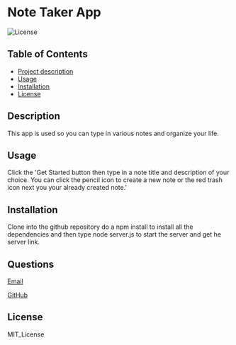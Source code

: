 # Note Taker App

 ![License](https://img.shields.io/badge/license-MIT_License-blue)
  
  ## Table of Contents
  - [Project description](#description)
  - [Usage](#usage)
  - [Installation](#installation)
  - [License](#license)
    
  ## Description 
  This app is used so you can type in various notes and organize your life.

  ## Usage 
  Click the 'Get Started button then type in a note title and description of your choice. You can click the pencil icon to create a new note or the red trash icon next you your already created note.'

  ## Installation 
  Clone into the github repository do a npm install to install all the dependencies and then type node server.js to start the server and get he server link.

  ## Questions
  [Email](#oliviaschif@gmail.com)

  [GitHub](#livschif)

  ## License
  MIT_License